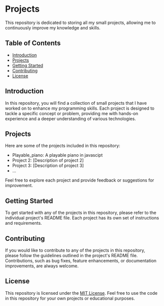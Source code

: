 # Projects

This repository is dedicated to storing all my small projects, allowing me to continuously improve my knowledge and skills.

## Table of Contents

- [Introduction](#introduction)
- [Projects](#projects)
- [Getting Started](#getting-started)
- [Contributing](#contributing)
- [License](#license)

## Introduction

In this repository, you will find a collection of small projects that I have worked on to enhance my programming skills. Each project is designed to tackle a specific concept or problem, providing me with hands-on experience and a deeper understanding of various technologies.

## Projects

Here are some of the projects included in this repository:

- Playable_piano: A playable piano in javascipt
- Project 2: [Description of project 2]
- Project 3: [Description of project 3]
- ...

Feel free to explore each project and provide feedback or suggestions for improvement.

## Getting Started

To get started with any of the projects in this repository, please refer to the individual project's README file. Each project has its own set of instructions and requirements.

## Contributing

If you would like to contribute to any of the projects in this repository, please follow the guidelines outlined in the project's README file. Contributions, such as bug fixes, feature enhancements, or documentation improvements, are always welcome.

## License

This repository is licensed under the [MIT License](LICENSE). Feel free to use the code in this repository for your own projects or educational purposes.
